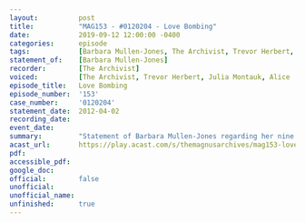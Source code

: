```yaml
---
layout:          post
title:           "MAG153 - #0120204 - Love Bombing"
date:            2019-09-12 12:00:00 -0400
categories:      episode
tags:            [Barbara Mullen-Jones, The Archivist, Trevor Herbert, Julia Montauk, Alice 'Daisy' Tonner]
statement_of:    [Barbara Mullen-Jones]
recorder:        [The Archivist]
voiced:          [The Archivist, Trevor Herbert, Julia Montauk, Alice 'Daisy' Tonner]
episode_title:   Love Bombing
episode_number:  '153'
case_number:     '0120204'
statement_date:  2012-04-02
recording_date:  
event_date:      
summary:         "Statement of Barbara Mullen-Jones regarding her nine months spent with The Divine Chain cult. Original Statement given 2nd April 2012.\nAudio recording by Jonathan Sims, the Archivist."
acast_url:       https://play.acast.com/s/themagnusarchives/mag153-lovebombing
pdf:             
accessible_pdf:  
google_doc:      
official:        false
unofficial:      
unofficial_name: 
unfinished:      true
---
```


